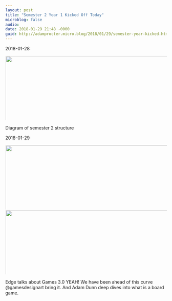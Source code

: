 ```yaml
---
layout: post
title: "Semester 2 Year 1 Kicked Off Today"
microblog: false
audio: 
date: 2018-01-29 21:48 -0000
guid: http://adamprocter.micro.blog/2018/01/29/semester-year-kicked.html
---
```


2018-01-28

<img src="http://discursive.adamprocter.co.uk/uploads/2018/95020fd1f1.jpg" width="600" height="600" style="max-height: 200px; width: auto; padding: 1px;" />

Diagram of semester 2 structure



2018-01-29

<img src="http://discursive.adamprocter.co.uk/uploads/2018/558947071f.jpg" width="600" height="600" style="max-height: 200px; width: auto; padding: 1px;" /><img src="http://discursive.adamprocter.co.uk/uploads/2018/098df588f2.jpg" width="600" height="600" style="max-height: 200px; width: auto; padding: 1px;" />

Edge talks about Games 3.0 YEAH! We have been ahead of this curve @gamesdesignart bring it. And Adam Dunn deep dives into what is a board game. 




